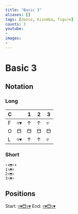 ```yaml
---
title: "Basic 3"
aliases: [] 
tags: [dance, kizomba, figure]
counts: 3
youtube:
- 
images:
-
---
```


# Basic 3
## Notation
### Long

| C   |     | 1   | 2   | 3   |
| --- | --- | --- | --- | --- |
| F   | ▿▾  | ↑   | ↑   | ▿   |
| O   | ⬒   | ⬒   | ⬒   | ⬒   |
| L   | ▿▾  | ↑   | ↑   | ▿   |

### Short
```
▿▾⬒▿▾
1↑⬒↑
2↑⬒↑
3▿⬒▿
```

## Positions
Start: [▿▾⬒▿▾](Positions/Closed/▿▾⬒▿▾.md)
End: [▿▾⬒▿▾](Positions/Closed/▿▾⬒▿▾.md)